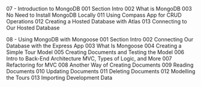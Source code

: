 07 - Introduction to MongoDB
001 Section Intro
002 What is MongoDB
003 No Need to Install MongoDB Locally
011 Using Compass App for CRUD Operations
012 Creating a Hosted Database with Atlas
013 Connecting to Our Hosted Database

08 - Using MongoDB with Mongoose
001 Section Intro
002 Connecting Our Database with the Express App
003 What Is Mongoose
004 Creating a Simple Tour Model
005 Creating Documents and Testing the Model
006 Intro to Back-End Architecture MVC, Types of Logic, and More
007 Refactoring for MVC
008 Another Way of Creating Documents
009 Reading Documents
010 Updating Documents
011 Deleting Documents
012 Modelling the Tours
013 Importing Development Data